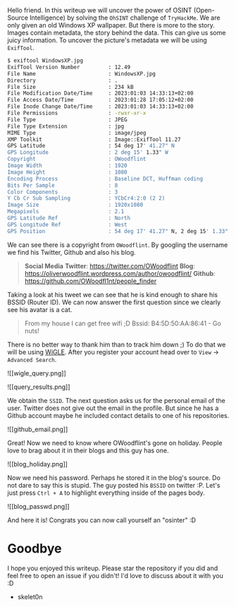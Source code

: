 Hello friend. In this writeup we will uncover the power of OSINT (Open-Source Intelligence) by solving the  `OhSINT` challenge of `TryHackMe`.
We are only given an old Windows XP wallpaper. But there is more to the story.
Images contain metadata, the story behind the data. This can give us some juicy information.
To uncover the picture's metadata we will be using `ExifTool`.

```bash
$ exiftool WindowsXP.jpg
ExifTool Version Number         : 12.49
File Name                       : WindowsXP.jpg
Directory                       : .
File Size                       : 234 kB
File Modification Date/Time     : 2023:01:03 14:33:13+02:00
File Access Date/Time           : 2023:01:28 17:05:12+02:00
File Inode Change Date/Time     : 2023:01:03 14:33:13+02:00
File Permissions                : -rwxr-xr-x
File Type                       : JPEG
File Type Extension             : jpg
MIME Type                       : image/jpeg
XMP Toolkit                     : Image::ExifTool 11.27
GPS Latitude                    : 54 deg 17' 41.27" N
GPS Longitude                   : 2 deg 15' 1.33" W
Copyright                       : OWoodflint
Image Width                     : 1920
Image Height                    : 1080
Encoding Process                : Baseline DCT, Huffman coding
Bits Per Sample                 : 8
Color Components                : 3
Y Cb Cr Sub Sampling            : YCbCr4:2:0 (2 2)
Image Size                      : 1920x1080
Megapixels                      : 2.1
GPS Latitude Ref                : North
GPS Longitude Ref               : West
GPS Position                    : 54 deg 17' 41.27" N, 2 deg 15' 1.33" W
```

We can see there is a copyright from `OWoodflint`. 
By googling the username we find his Twitter, Github and also his blog.

> **Social Media**
**Twitter**: https://twitter.com/OWoodflint
**Blog**: https://oliverwoodflint.wordpress.com/author/owoodflint/
**Github**: https://github.com/OWoodfl1nt/people_finder

Taking a look at his tweet we can see that he is kind enough to share his BSSID (Router ID). We can now answer the first question since we clearly see his avatar is a cat.

> From my house I can get free wifi ;D Bssid: B4:5D:50:AA:86:41 - Go nuts!

There is no better way to thank him than to track him down ;)
To do that we will be using [WiGLE](https://wigle.net). After you register your account head over to `View` -> `Advanced Search`.

![[wigle_query.png]]

![[query_results.png]]

We obtain the `SSID`. The next question asks us for the personal email of the user. Twitter does not give out the email in the profile. But since he has a Github account maybe he included contact details to one of his repositories.

![[github_email.png]]

Great! Now we need to know where OWoodflint's gone on holiday. People love to brag about it in their blogs and this guy has one. 

![[blog_holiday.png]]

Now we need his password. Perhaps he stored it in the blog's source. Do not dare to say this is stupid. The guy posted his `BSSID` on twitter :P. Let's just press `Ctrl + A` to highlight everything inside of the pages body.

![[blog_passwd.png]]

And here it is! Congrats you can now call yourself an "osinter" :D

# Goodbye
I hope you enjoyed this writeup. Please star the repository if you did and feel free to open an issue if you didn't! I'd love to discuss about it with you :D

- skelet0n
